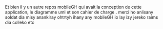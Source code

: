 Et bien il y un autre repos mobileGH qui avait la conception de cette application, le diagramme uml et son cahier de charge . merci
ho anlisany soldat dia misy anankiray ohtrtyh ihany any mobileGH io lay izy jereko raims dia colleko eto
